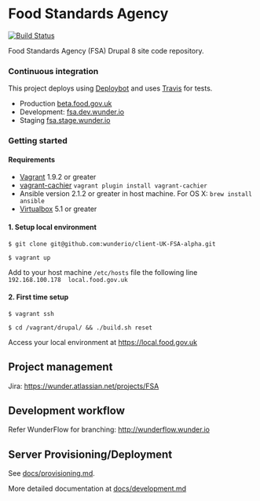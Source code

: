 # Food Standards Agency
[![Build Status](https://travis-ci.com/wunderio/client-UK-FSA-alpha.svg?token=n479wr8JE8WbYmyacHHX&branch=master)](https://travis-ci.com/wunderio/client-UK-FSA-alpha) 

Food Standards Agency (FSA) Drupal 8 site code repository.

### Continuous integration
This project deploys using [Deploybot](https://wunder.deploybot.com/111465-FSA-Alpha) and uses [Travis](https://travis-ci.com/wunderio/client-UK-FSA-alpha) for tests.
* Production [beta.food.gov.uk](https://beta.food.gov.uk)
* Development: [fsa.dev.wunder.io](https://fsa.dev.wunder.io)
* Staging [fsa.stage.wunder.io](https://fsa.stage.wunder.io)

### Getting started

#### Requirements
- [Vagrant](https://www.vagrantup.com/downloads.html) 1.9.2 or greater
- [vagrant-cachier](https://github.com/fgrehm/vagrant-cachier)
 `vagrant plugin install vagrant-cachier`
- Ansible version 2.1.2 or greater in host machine. For OS X:
 `brew install ansible`
- [Virtualbox](https://www.virtualbox.org/wiki/Downloads) 5.1 or greater 

#### 1. Setup local environment

```$ git clone git@github.com:wunderio/client-UK-FSA-alpha.git```

```$ vagrant up``` 

Add to your host machine `/etc/hosts` file the following line  
```192.168.100.178	local.food.gov.uk```

#### 2. First time setup

```$ vagrant ssh```

```$ cd /vagrant/drupal/ && ./build.sh reset```

Access your local environment at https://local.food.gov.uk

## Project management

Jira: https://wunder.atlassian.net/projects/FSA

## Development workflow

Refer WunderFlow for branching: http://wunderflow.wunder.io

## Server Provisioning/Deployment
See [docs/provisioning.md](docs/provisioning.md).


More detailed documentation at [docs/development.md](docs/development.md)
